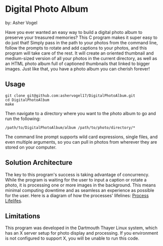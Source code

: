 # Digital Photo Album
by: Asher Vogel

Have you ever wanted an easy way to build a digital photo album to preserve your treasured memories? This C program makes it super easy to do just that! Simply pass in the path to your photos from the command line, follow the prompts to rotate and add captions to your photos, and this program will take care of the rest. It will create an oriented thumbnail and medium-sized version of all your photos in the current directory, as well as an HTML photo album full of captioned thumbnails that linked to bigger images. Just like that, you have a photo album you can cherish forever!

## Usage

```
git clone git@github.com:ashervogel17/DigitalPhotoAlbum.git
cd DigitalPhotoAlbum
make
```
Then navigate to a directory where you want to the photo album to go and run the following:
```
/path/to/DigitalPhotoAlbum/album /path/to/photo/directory/*
```
The command line prompt supports wild card expressions, single files, and even multiple arguments, so you can pull in photos from wherever they are stored on your computer.

## Solution Architecture

The key to this program's success is taking advantage of concurrency. While the program is waiting for the user to input a caption or rotate a photo, it is processing one or more images in the background. This means minimal computing downtime and as seamless an experience as possible for the user. Here is a diagram of how the processes' lifelines: [Process Lifelifes](./process_lifelines.pdf).

## Limitations

This program was developed in the Dartmouth Thayer Linux system, which has an X server setup for photo display and processing. If you environment is not configured to support X, you will be unable to run this code.